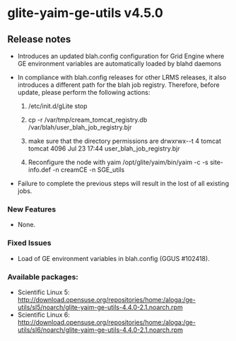 # glite-yaim-ge-utils v4.5.0

## Release notes 
 * Introduces an updated blah.config configuration for Grid Engine where GE environment variables are automatically loaded by blahd daemons
 * In compliance with blah.config releases for other LRMS releases, it also introduces a different path for the blah job registry. Therefore, before update, please perform the following actions:
 
   1) /etc/init.d/gLite stop
 
   2) cp -r /var/tmp/cream_tomcat_registry.db /var/blah/user_blah_job_registry.bjr

   3) make sure that the directory permissions are 
      drwxrwx--t 4 tomcat tomcat 4096 Jul 23 17:44 user_blah_job_registry.bjr

   4) Reconfigure the node with yaim
      /opt/glite/yaim/bin/yaim -c -s site-info.def -n creamCE -n SGE_utils

 * Failure to complete the previous steps will result in the lost of all existing jobs. 

### New Features
 * None.

### Fixed Issues
 * Load of GE environment variables in blah.config (GGUS #102418).

### Available packages:
 * Scientific Linux 5: http://download.opensuse.org/repositories/home:/aloga:/ge-utils/sl5/noarch/glite-yaim-ge-utils-4.4.0-2.1.noarch.rpm 
 * Scientific Linux 6: http://download.opensuse.org/repositories/home:/aloga:/ge-utils/sl6/noarch/glite-yaim-ge-utils-4.4.0-2.1.noarch.rpm 
